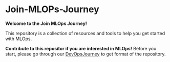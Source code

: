 # Join-MLOPs-Journey

**Welcome to the Join MLOps Journey!**

This repository is a collection of resources and tools to help you get started with MLOps.

**Contribute to this repositor if you are interested in MLOps!** Before you start, please go through our [DevOpsJourney](https://github.com/vsatyakiran/Join-DevOps-Journey) to get format of the repository.



